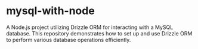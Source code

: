 # mysql-with-node
A Node.js project utilizing Drizzle ORM for interacting with a MySQL database. This repository demonstrates how to set up and use Drizzle ORM to perform various database operations efficiently.
